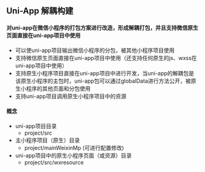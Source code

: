 ## Uni-App 解耦构建 
#### 对uni-app在微信小程序的打包方案进行改造，形成解耦打包，并且支持微信原生页面直接在uni-app项目中使用 
+ 可以使uni-app项目输出微信小程序的分包，被其他小程序项目使用
+ 支持微信原生页面直接在uni-app项目中使用（还支持任何原生的js、wxss在uni-app项目中使用）
+ 支持原生小程序项目直接在uni-app项目中进行开发，当uni-app的解耦包是该原生小程序的主包时，uni-app包可以通过globalData进行方法公开，被原生小程序的其他页面和分包使用
+ 支持uni-app项目调用原生小程序项目中的资源 

#### 概念 
+ uni-app项目目录 
    + project/src
+ 主小程序项目（原生）目录
    + project/mainWeixinMp (可进行配置修改)  
+ uni-app项目中的原生小程序页面（或资源）目录
    + project/src/wxresource 
